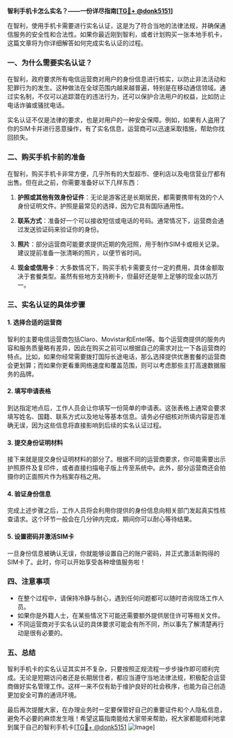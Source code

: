 **智利手机卡怎么实名？——一份详尽指南[[TG💪+ @donk5151](https://t.me/s/donk5151)]**

在智利，使用手机卡需要进行实名认证，这是为了符合当地的法律法规，并确保通信服务的安全性和合法性。如果你最近刚到智利，或者计划购买一张本地手机卡，这篇文章将为你详细解答如何完成实名认证的过程。

### 一、为什么需要实名认证？

在智利，政府要求所有电信运营商对用户的身份信息进行核实，以防止非法活动和犯罪行为的发生。这种做法在全球范围内越来越普遍，特别是在移动通信领域。通过实名制，不仅可以追踪潜在的违法行为，还可以保护合法用户的权益，比如防止电话诈骗或骚扰电话。

实名认证不仅是法律的要求，也是对用户的一种安全保障。例如，如果有人盗用了你的SIM卡并进行恶意操作，有了实名信息，运营商可以迅速采取措施，帮助你找回损失。

### 二、购买手机卡前的准备

在智利，购买手机卡非常方便，几乎所有的大型超市、便利店以及电信营业厅都有出售。但在此之前，你需要准备好以下几样东西：

1. **护照或其他有效身份证件**：无论是游客还是长期居民，都需要携带有效的个人身份证明文件。护照是最常见的选择，因为它具有国际通用性。
   
2. **联系方式**：准备好一个可以接收短信或电话的号码。通常情况下，运营商会通过发送验证码来验证你的身份。

3. **照片**：部分运营商可能要求提供近期的免冠照，用于制作SIM卡或相关记录。建议提前准备一张清晰的照片，以便节省时间。

4. **现金或信用卡**：大多数情况下，购买手机卡需要支付一定的费用，具体金额取决于套餐类型。虽然有些地方支持刷卡，但最好还是带上足够的现金以防万一。

### 三、实名认证的具体步骤

#### 1. 选择合适的运营商

智利的主要电信运营商包括Claro、Movistar和Entel等。每个运营商提供的服务内容和服务质量略有差异，因此在购买之前可以根据自己的需求对比一下各运营商的特点。比如，如果你经常需要拨打国际长途电话，那么选择提供优惠套餐的运营商会更划算；而如果你更看重网络速度和覆盖范围，则可以考虑那些主打高速数据服务的品牌。

#### 2. 填写申请表格

到达指定地点后，工作人员会让你填写一份简单的申请表。这张表格上通常会要求填写姓名、国籍、联系方式以及地址等基本信息。请务必仔细核对所填内容是否准确无误，因为这些信息将直接影响到后续的实名认证过程。

#### 3. 提交身份证明材料

接下来就是提交身份证明材料的部分了。根据不同的运营商要求，你可能需要出示护照原件及复印件，或者直接扫描电子版上传至系统中。此外，部分运营商还会拍摄你的正面照片作为档案存档之用。

#### 4. 验证身份信息

完成上述步骤之后，工作人员将会利用你提供的身份信息向相关部门发起真实性核查请求。这个环节一般会在几分钟内完成，期间你可以耐心等待结果。

#### 5. 设置密码并激活SIM卡

一旦身份信息被确认无误，你就能够设置自己的账户密码，并正式激活新购得的SIM卡了。此时，你可以开始享受各种增值服务啦！

### 四、注意事项

- 在整个过程中，请保持冷静与耐心，遇到任何问题都可以随时咨询现场工作人员。
- 如果你是外籍人士，在某些情况下可能还需要额外提供居住许可等相关文件。
- 不同运营商对于实名认证的具体要求可能会有所不同，所以事先了解清楚再行动是很有必要的。

### 五、总结

智利手机卡的实名认证其实并不复杂，只要按照正规流程一步步操作即可顺利完成。无论是短期访问者还是长期居住者，都应当遵守当地法律法规，积极配合运营商做好实名管理工作。这样一来不仅有助于维护良好的社会秩序，也能为自己创造更加安全可靠的通讯环境。

最后再次提醒大家，在办理业务时一定要保管好自己的重要证件和个人隐私信息，避免不必要的麻烦发生哦！希望这篇指南能给大家带来帮助，祝大家都能顺利地拿到属于自己的智利手机卡[[TG💪+ @donk5151](https://t.me/s/donk5151) ![Image](https://i.postimg.cc/rwNCRYN7/Snipaste-2025-04-30-17-27-05.png)]